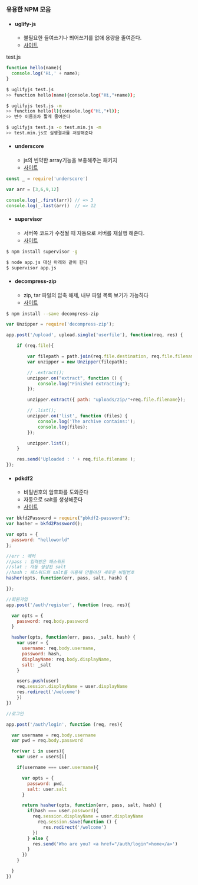 ### 유용한 NPM 모음

- #### uglify-js
  - 불필요한 들여쓰기나 띄어쓰기를 없애 용량을 줄여준다.
  - [사이트](https://www.npmjs.com/package/uglify-js)

test.js
```js
function hello(name){
  console.log('Hi,' + name);
}
```

```bash
$ uglifyjs test.js
>> function hello(name){console.log("Hi,"+name)};

$ uglifyjs test.js -m
>> function hello(l){console.log("Hi,"+l)};
>> 변수 이름조차 짧게 줄여준다

$ uglifyjs test.js -o test.min.js -m
>> test.min.js로 실행결과를 저장해준다
```

- #### underscore
  - js의 빈약한 array기능을 보충해주는 패키지
  - [사이트](http://underscorejs.org/)

```js
const _ = require('underscore')

var arr = [3,6,9,12]

console.log(_.first(arr)) // => 3
console.log(_.last(arr))  // => 12
```

- #### supervisor
  - 서버쪽 코드가 수정될 때 자동으로 서버를 재실행 해준다.
  - [사이트](https://www.npmjs.com/package/supervisor)

```bash
$ npm install supervisor -g
```        
```bash
$ node app.js 대신 아래와 같이 한다
$ supervisor app.js
```

- #### decompress-zip
  - zip, tar 파일의 압축 해제, 내부 파일 목록 보기가 가능하다
  - [사이트](https://www.npmjs.com/package/decompress-zip)

```bash
$ npm install --save decompress-zip
```
```js
var Unzipper = require('decompress-zip');

app.post('/upload', upload.single('userfile'), function(req, res) {

    if (req.file){

        var filepath = path.join(req.file.destination, req.file.filename);
        var unzipper = new Unzipper(filepath);

        // .extract();
        unzipper.on("extract", function () {
            console.log("Finished extracting");
        });

        unzipper.extract({ path: "uploads/zip/"+req.file.filename});

        // .list();
        unzipper.on('list', function (files) {
            console.log('The archive contains:');
            console.log(files);
        });

        unzipper.list();
    }

    res.send('Uploaded : ' + req.file.filename );
});
```

  - #### pdkdf2
    - 비밀번호의 암호화를 도와준다
    - 자동으로 salt를 생성해준다
    - [사이트](https://www.npmjs.com/package/pbkdf2-password)

```js
var bkfd2Password = require("pbkdf2-password");
var hasher = bkfd2Password();

var opts = {
  password: "helloworld"
};

//err : 에러
//pass : 입력받은 패스워드
//slat : 자동 생성된 salt
//hash : 패스워드와 salt를 이용해 만들어진 새로운 비밀번호
hasher(opts, function(err, pass, salt, hash) {

});
```

```js
//회원가입
app.post('/auth/register', function (req, res){

  var opts = {
    password: req.body.password
  }

  hasher(opts, function(err, pass, _salt, hash) {
    var user = {
      username: req.body.username,
      password: hash,
      displayName: req.body.displayName,
      salt: _salt
    }

    users.push(user)
    req.session.displayName = user.displayName
    res.redirect('/welcome')
    })
})

//로그인

app.post('/auth/login', function (req, res){

  var username = req.body.username
  var pwd = req.body.password

  for(var i in users){
    var user = users[i]

    if(username === user.username){

      var opts = {
        password: pwd,
        salt: user.salt
      }

      return hasher(opts, function(err, pass, salt, hash) {
        if(hash === user.password){
          req.session.displayName = user.displayName
            req.session.save(function () {
              res.redirect('/welcome')
          })
        } else {
          res.send('Who are you? <a href="/auth/login">home</a>')
        }
      })
    }

  }
})

```
